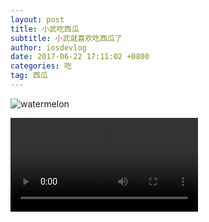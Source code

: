 ```yaml
---
layout: post
title: 小武吃西瓜
subtitle: 小武就喜欢吃西瓜了
author: iosdevlog
date: 2017-06-22 17:11:02 +0800
categories: 吃
tag: 西瓜
---
```


![watermelon](https://firebasestorage.googleapis.com/v0/b/growth15-a8c59.appspot.com/o/2017%2F06%2F21%2Fwatermelon.JPG?alt=media&token=7d5e2be1-b106-4eb9-8f2b-3ceefa464c10)

<video controls="controls">
  <source src="https://firebasestorage.googleapis.com/v0/b/growth15-a8c59.appspot.com/o/2017%2F06%2F21%2Fwatermelon.mp4?alt=media&token=73a14456-6d59-456b-9aa3-7938b150c4ba" type="video/mp4">
您的浏览器不支持播放视频
</video>
